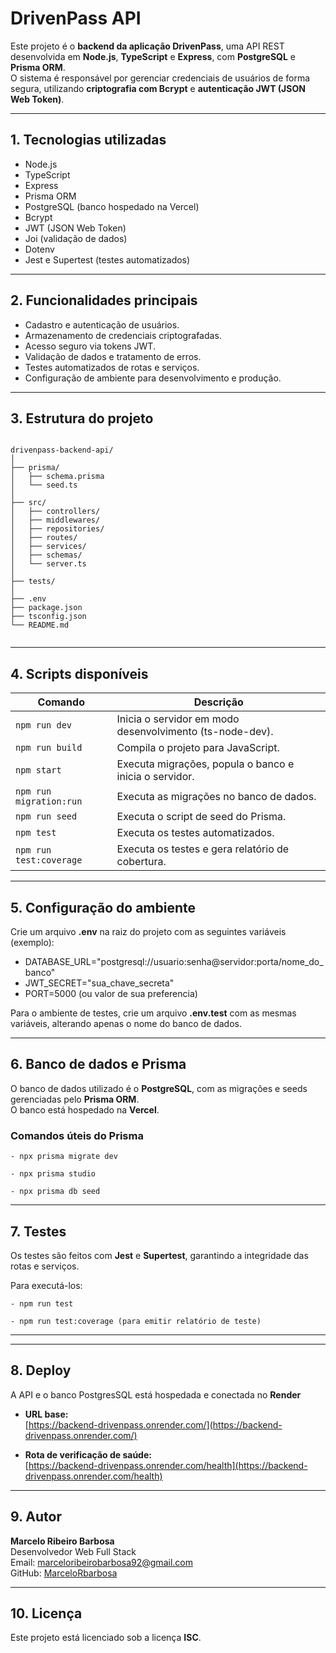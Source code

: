 # DrivenPass API

Este projeto é o **backend da aplicação DrivenPass**, uma API REST desenvolvida em **Node.js**, **TypeScript** e **Express**, com **PostgreSQL** e **Prisma ORM**.  
O sistema é responsável por gerenciar credenciais de usuários de forma segura, utilizando **criptografia com Bcrypt** e **autenticação JWT (JSON Web Token)**.

---

## 1. Tecnologias utilizadas

- Node.js  
- TypeScript  
- Express  
- Prisma ORM  
- PostgreSQL (banco hospedado na Vercel)  
- Bcrypt  
- JWT (JSON Web Token)  
- Joi (validação de dados)  
- Dotenv  
- Jest e Supertest (testes automatizados)

---

## 2. Funcionalidades principais

- Cadastro e autenticação de usuários.  
- Armazenamento de credenciais criptografadas.  
- Acesso seguro via tokens JWT.  
- Validação de dados e tratamento de erros.  
- Testes automatizados de rotas e serviços.  
- Configuração de ambiente para desenvolvimento e produção.

---

## 3. Estrutura do projeto

```

drivenpass-backend-api/
│
├── prisma/
│   ├── schema.prisma
│   └── seed.ts
│
├── src/
│   ├── controllers/
│   ├── middlewares/
│   ├── repositories/
│   ├── routes/
│   ├── services/
│   ├── schemas/
│   └── server.ts
│
├── tests/
│
├── .env
├── package.json
├── tsconfig.json
└── README.md


```
---

## 4. Scripts disponíveis

| Comando | Descrição |
|----------|------------|
| `npm run dev` | Inicia o servidor em modo desenvolvimento (ts-node-dev). |
| `npm run build` | Compila o projeto para JavaScript. |
| `npm start` | Executa migrações, popula o banco e inicia o servidor. |
| `npm run migration:run` | Executa as migrações no banco de dados. |
| `npm run seed` | Executa o script de seed do Prisma. |
| `npm test` | Executa os testes automatizados. |
| `npm run test:coverage` | Executa os testes e gera relatório de cobertura. |

---

## 5. Configuração do ambiente

Crie um arquivo **.env** na raiz do projeto com as seguintes variáveis (exemplo):

- DATABASE_URL="postgresql://usuario:senha@servidor:porta/nome_do_banco"
- JWT_SECRET="sua_chave_secreta"
- PORT=5000 (ou valor de sua preferencia)


Para o ambiente de testes, crie um arquivo **.env.test** com as mesmas variáveis, alterando apenas o nome do banco de dados.

---

## 6. Banco de dados e Prisma

O banco de dados utilizado é o **PostgreSQL**, com as migrações e seeds gerenciadas pelo **Prisma ORM**.  
O banco está hospedado na **Vercel**.

### Comandos úteis do Prisma

```
- npx prisma migrate dev
```
```
- npx prisma studio
```
```
- npx prisma db seed
```


---

## 7. Testes

Os testes são feitos com **Jest** e **Supertest**, garantindo a integridade das rotas e serviços.

Para executá-los:

```
- npm run test
```
```
- npm run test:coverage (para emitir relatório de teste)
```

---


---

## 8. Deploy

A API  e o banco PostgresSQL está hospedada e conectada no **Render** 

- **URL base:**  
  [https://backend-drivenpass.onrender.com/](https://backend-drivenpass.onrender.com/)

- **Rota de verificação de saúde:**  
  [https://backend-drivenpass.onrender.com/health](https://backend-drivenpass.onrender.com/health)

---

## 9. Autor

**Marcelo Ribeiro Barbosa**  
Desenvolvedor Web Full Stack  
Email: marceloribeirobarbosa92@gmail.com  
GitHub: [MarceloRbarbosa](https://github.com/MarceloRbarbosa)

---

## 10. Licença

Este projeto está licenciado sob a licença **ISC**.



